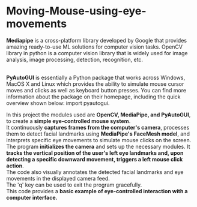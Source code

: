 # Moving-Mouse-using-eye-movements

**Mediapipe** is a cross-platform library developed by Google that provides amazing ready-to-use ML solutions for computer vision tasks. OpenCV library in python is a computer vision library that is widely used for image analysis, image processing, detection, recognition, etc.<br><br>

**PyAutoGUI** is essentially a Python package that works across Windows, MacOS X and Linux which provides the ability to simulate mouse cursor moves and clicks as well as keyboard button presses. You can find more information about the package on their homepage, including the quick overview shown below: import pyautogui.

In this project the modules used are **OpenCV, MediaPipe, and PyAutoGUI**, to create a **simple eye-controlled mouse system**.<br> It continuously **captures frames from the computer's camera**, processes them to detect facial landmarks using **MediaPipe's FaceMesh model**, and interprets specific eye movements to simulate mouse clicks on the screen.<br> The program **initializes the camera** and sets up the necessary modules. It **tracks the vertical position of the user's left eye landmarks and, upon detecting a specific downward movement, triggers a left mouse click action**.<br> The code also visually annotates the detected facial landmarks and eye movements in the displayed camera feed.<br> The 'q' key can be used to exit the program gracefully.<br> This code provides a **basic example of eye-controlled interaction with a computer interface.**
